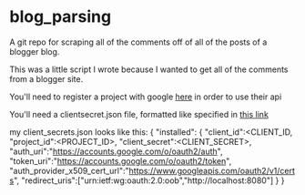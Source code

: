 # blog_parsing
A git repo for scraping all of the comments off of all of the posts of a blogger blog.

This was a little script I wrote because I wanted to get all of the comments from a blogger site.

You'll need to register a project with google [here](https://console.developers.google.com/iam-admin/iam/project) in order to use their api

You'll need a clientsecret.json file, formatted like specified in [this link](https://developers.google.com/api-client-library/python/guide/aaa_client_secrets)


my client_secrets.json looks like this: {
  "installed": {
    "client_id":<CLIENT_ID,
    "project_id":<PROJECT_ID>,
    "client_secret":<CLIENT_SECRET>,
    "auth_uri":"https://accounts.google.com/o/oauth2/auth",
    "token_uri":"https://accounts.google.com/o/oauth2/token",
    "auth_provider_x509_cert_url":"https://www.googleapis.com/oauth2/v1/certs",
    "redirect_uris":["urn:ietf:wg:oauth:2.0:oob","http://localhost:8080"]
  }
}
